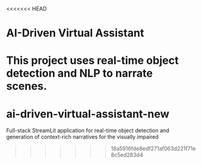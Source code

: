 <<<<<<< HEAD
# AI-Driven Virtual Assistant

This project uses real-time object detection and NLP to narrate scenes.
=======
# ai-driven-virtual-assistant-new
Full-stack StreamLit application for real-time object detection and generation of context-rich narratives for the visually impaired 
>>>>>>> 18a5916fde8edf271af063d221f71e8c5ed283d4
